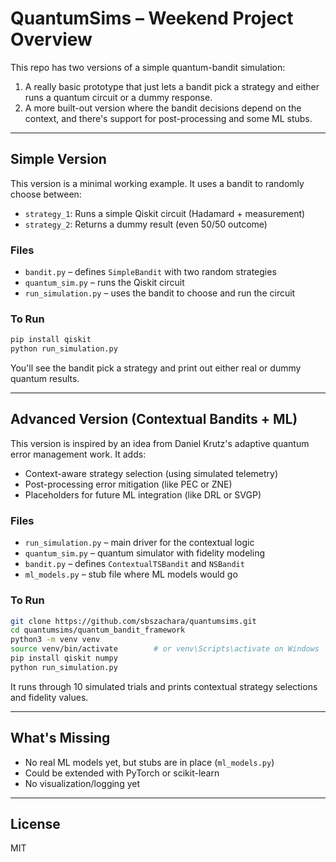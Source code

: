 # QuantumSims – Weekend Project Overview

This repo has two versions of a simple quantum-bandit simulation:

1. A really basic prototype that just lets a bandit pick a strategy and either runs a quantum circuit or a dummy response.
2. A more built-out version where the bandit decisions depend on the context, and there's support for post-processing and some ML stubs.

---

## Simple Version

This version is a minimal working example. It uses a bandit to randomly choose between:

- `strategy_1`: Runs a simple Qiskit circuit (Hadamard + measurement)
- `strategy_2`: Returns a dummy result (even 50/50 outcome)

### Files

- `bandit.py` – defines `SimpleBandit` with two random strategies
- `quantum_sim.py` – runs the Qiskit circuit
- `run_simulation.py` – uses the bandit to choose and run the circuit

### To Run

```bash
pip install qiskit
python run_simulation.py
```

You'll see the bandit pick a strategy and print out either real or dummy quantum results.

---

## Advanced Version (Contextual Bandits + ML)

This version is inspired by an idea from Daniel Krutz's adaptive quantum error management work. It adds:

- Context-aware strategy selection (using simulated telemetry)
- Post-processing error mitigation (like PEC or ZNE)
- Placeholders for future ML integration (like DRL or SVGP)

### Files

- `run_simulation.py` – main driver for the contextual logic
- `quantum_sim.py` – quantum simulator with fidelity modeling
- `bandit.py` – defines `ContextualTSBandit` and `NSBandit`
- `ml_models.py` – stub file where ML models would go

### To Run

```bash
git clone https://github.com/sbszachara/quantumsims.git
cd quantumsims/quantum_bandit_framework
python3 -m venv venv
source venv/bin/activate        # or venv\Scripts\activate on Windows
pip install qiskit numpy
python run_simulation.py
```

It runs through 10 simulated trials and prints contextual strategy selections and fidelity values.

---

## What's Missing

- No real ML models yet, but stubs are in place (`ml_models.py`)
- Could be extended with PyTorch or scikit-learn
- No visualization/logging yet

---

## License

MIT